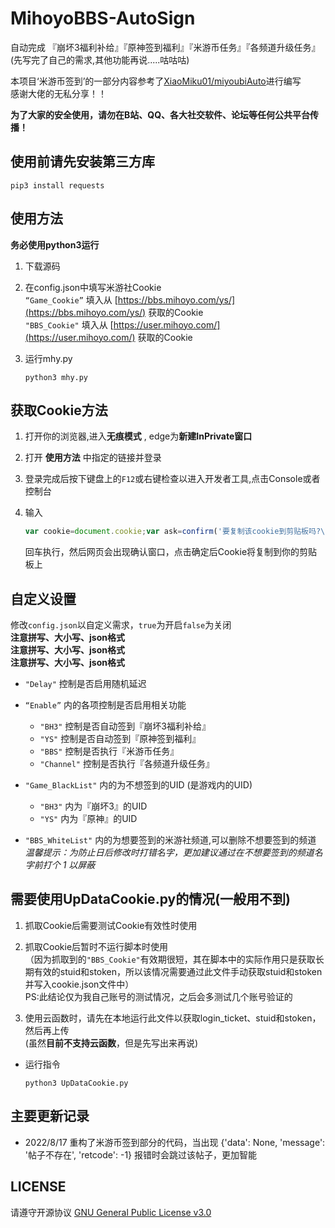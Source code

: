 # MihoyoBBS-AutoSign
自动完成 『崩坏3福利补给』『原神签到福利』『米游币任务』『各频道升级任务』  
(先写完了自己的需求,其他功能再说.....咕咕咕)

本项目‘米游币签到’的一部分内容参考了[XiaoMiku01/miyoubiAuto](https://github.com/XiaoMiku01/miyoubiAuto)进行编写  
感谢大佬的无私分享！！  

**为了大家的安全使用，请勿在B站、QQ、各大社交软件、论坛等任何公共平台传播！**

## 使用前请先安装第三方库
```shell
pip3 install requests
```

## 使用方法
**务必使用python3运行**  

1. 下载源码

2. 在config.json中填写米游社Cookie  
    `“Game_Cookie”` 填入从 [https://bbs.mihoyo.com/ys/](https://bbs.mihoyo.com/ys/) 获取的Cookie  
    `"BBS_Cookie"` 填入从 [https://user.mihoyo.com/](https://user.mihoyo.com/) 获取的Cookie

3. 运行mhy.py  
    ```shell
    python3 mhy.py
    ```

## 获取Cookie方法

1. 打开你的浏览器,进入**无痕模式** , edge为**新建InPrivate窗口**

2. 打开 **使用方法** 中指定的链接并登录

3. 登录完成后按下键盘上的`F12`或右键检查以进入开发者工具,点击Console或者控制台

4. 输入

   ```javascript
   var cookie=document.cookie;var ask=confirm('要复制该cookie到剪贴板吗?\n\n'+cookie);if(ask==true){copy(cookie);msg=cookie}
   ```

   回车执行，然后网页会出现确认窗口，点击确定后Cookie将复制到你的剪贴板上


## 自定义设置
修改`config.json`以自定义需求，`true`为开启`false`为关闭  
**注意拼写、大小写、json格式**  
**注意拼写、大小写、json格式**  
**注意拼写、大小写、json格式**  

- `"Delay"` 控制是否启用随机延迟

- `“Enable”` 内的各项控制是否启用相关功能  
    - `"BH3"` 控制是否自动签到『崩坏3福利补给』
    - `"YS"` 控制是否自动签到『原神签到福利』
    - `"BBS"` 控制是否执行『米游币任务』
    - `"Channel"` 控制是否执行『各频道升级任务』

- `"Game_BlackList"` 内的为不想签到的UID (是游戏内的UID)
    - `"BH3"` 内为『崩坏3』的UID
    - `"YS"` 内为『原神』的UID

- `"BBS_WhiteList"` 内的为想要签到的米游社频道,可以删除不想要签到的频道  
    *温馨提示：为防止日后修改时打错名字，更加建议通过在不想要签到的频道名字前打个 1 以屏蔽*


## 需要使用UpDataCookie.py的情况(**一般用不到**)

1. 抓取Cookie后需要测试Cookie有效性时使用

2. 抓取Cookie后暂时不运行脚本时使用  
    （因为抓取到的`"BBS_Cookie"`有效期很短，其在脚本中的实际作用只是获取长期有效的stuid和stoken，所以该情况需要通过此文件手动获取stuid和stoken并写入cookie.json文件中）  
    PS:此结论仅为我自己账号的测试情况，之后会多测试几个账号验证的

3. 使用云函数时，请先在本地运行此文件以获取login_ticket、stuid和stoken，然后再上传  
    (虽然**目前不支持云函数**，但是先写出来再说)

- 运行指令
    ```shell
    python3 UpDataCookie.py
    ```

## 主要更新记录
- 2022/8/17  重构了米游币签到部分的代码，当出现 {'data': None, 'message': '帖子不存在', 'retcode': -1} 报错时会跳过该帖子，更加智能

## LICENSE
请遵守开源协议 [GNU General Public License v3.0](https://github.com/lingduzero666/MihoyoBBS-AutoSign/blob/main/LICENSE)